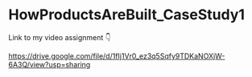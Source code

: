 # HowProductsAreBuilt_CaseStudy1
Link to my video assignment 👇

https://drive.google.com/file/d/1fIj1Vr0_ez3q5Sqfy9TDKaNOXjW-6A3Q/view?usp=sharing

